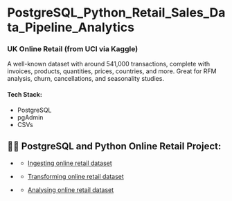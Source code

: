 # PostgreSQL_Python_Retail_Sales_Data_Pipeline_Analytics

### UK Online Retail (from UCI via Kaggle) 
A well-known dataset with around 541,000 transactions, complete with invoices, products, quantities, prices, countries, and more. Great for RFM analysis, churn, cancellations, and seasonality studies.

#### Tech Stack:
  - PostgreSQL
  - pgAdmin
  - CSVs


<h2>👨‍💻 PostgreSQL and Python Online Retail Project:</h2>

- <b></b>
  - [Ingesting online retail dataset](https://github.com/DarrenDavy12/PostgresSQL_Retail_Sales_Data_Pipeline-Analytics/blob/78bb6d67ad08b861ad094cb4ab7f3b865326f6d4/1.Ingesting_online_retail_dataset.md)


- <b></b>
  - [Transforming online retail dataset](https://github.com/DarrenDavy12/PostgresSQL_Retail_Sales_Data_Pipeline-Analytics/blob/ad1c1ebc3c5182f5e7cc0f873e54ed6df1f07b22/2.Transforming_online_retail_dataset.md)




- <b></b>
  - [Analysing online retail dataset](https://github.com/DarrenDavy12/PostgresSQL_Retail_Sales_Data_Pipeline-Analytics/blob/763fbb04d8938144983bfef8b84300c74eac0e9c/3.%20Basic_visualization_Sales_Charts_with_pandas_matplotlib_seaborn_sqlalchemy.md)
